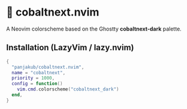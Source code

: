 
# 🌌 cobaltnext.nvim

A Neovim colorscheme based on the Ghostty **cobaltnext-dark** palette.

## Installation (LazyVim / lazy.nvim)

```lua
{
  "panjakub/cobaltnext.nvim",
  name = "cobaltnext",
  priority = 1000,
  config = function()
    vim.cmd.colorscheme("cobaltnext_dark")
  end,
}

